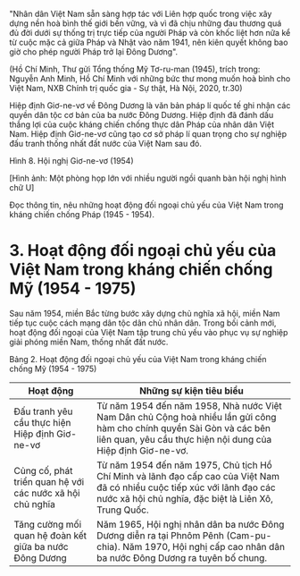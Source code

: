 "Nhân dân Việt Nam sẵn sàng hợp tác với Liên hợp quốc trong việc xây dựng nền hoà bình thế giới bền vững, và vì đã chịu những đau thương quá đủ đời dưới sự thống trị trực tiếp của người Pháp và còn khốc liệt hơn nữa kể từ cuộc mặc cả giữa Pháp và Nhật vào năm 1941, nên kiên quyết không bao giờ cho phép người Pháp trở lại Đông Dương".

(Hồ Chí Minh, Thư gửi Tổng thống Mỹ Tơ-ru-man (1945), trích trong: Nguyễn Anh Minh, Hồ Chí Minh với những bức thư mong muốn hoà bình cho Việt Nam, NXB Chính trị quốc gia - Sự thật, Hà Nội, 2020, tr.30)

Hiệp định Giơ-ne-vơ về Đông Dương là văn bản pháp lí quốc tế ghi nhận các quyền dân tộc cơ bản của ba nước Đông Dương. Hiệp định đã đánh dấu thắng lợi của cuộc kháng chiến chống thực dân Pháp của nhân dân Việt Nam. Hiệp định Giơ-ne-vơ cũng tạo cơ sở pháp lí quan trọng cho sự nghiệp đấu tranh thống nhất đất nước của Việt Nam sau đó.

Hình 8. Hội nghị Giơ-ne-vơ (1954)

[Hình ảnh: Một phòng họp lớn với nhiều người ngồi quanh bàn hội nghị hình chữ U]

Đọc thông tin, nêu những hoạt động đối ngoại chủ yếu của Việt Nam trong kháng chiến chống Pháp (1945 - 1954).

# 3. Hoạt động đối ngoại chủ yếu của Việt Nam trong kháng chiến chống Mỹ (1954 - 1975)

Sau năm 1954, miền Bắc từng bước xây dựng chủ nghĩa xã hội, miền Nam tiếp tục cuộc cách mạng dân tộc dân chủ nhân dân. Trong bối cảnh mới, hoạt động đối ngoại của Việt Nam tập trung chủ yếu vào phục vụ sự nghiệp giải phóng miền Nam, thống nhất đất nước.

Bảng 2. Hoạt động đối ngoại chủ yếu của Việt Nam trong kháng chiến chống Mỹ (1954 - 1975)

| Hoạt động | Những sự kiện tiêu biểu |
|-----------|--------------------------|
| Đấu tranh yêu cầu thực hiện Hiệp định Giơ-ne-vơ | Từ năm 1954 đến năm 1958, Nhà nước Việt Nam Dân chủ Cộng hoà nhiều lần gửi công hàm cho chính quyền Sài Gòn và các bên liên quan, yêu cầu thực hiện nội dung của Hiệp định Giơ-ne-vơ. |
| Củng cố, phát triển quan hệ với các nước xã hội chủ nghĩa | Từ năm 1954 đến năm 1975, Chủ tịch Hồ Chí Minh và lãnh đạo cấp cao của Việt Nam đã có nhiều cuộc tiếp xúc với lãnh đạo các nước xã hội chủ nghĩa, đặc biệt là Liên Xô, Trung Quốc. |
| Tăng cường mối quan hệ đoàn kết giữa ba nước Đông Dương | Năm 1965, Hội nghị nhân dân ba nước Đông Dương diễn ra tại Phnôm Pênh (Cam-pu-chia). Năm 1970, Hội nghị cấp cao nhân dân ba nước Đông Dương ra tuyên bố chung. |